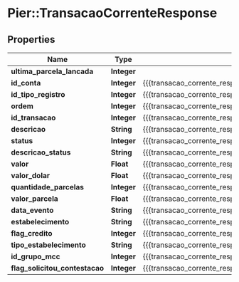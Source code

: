# Pier::TransacaoCorrenteResponse

## Properties
Name | Type | Description | Notes
------------ | ------------- | ------------- | -------------
**ultima_parcela_lancada** | **Integer** |  | [optional] 
**id_conta** | **Integer** | {{{transacao_corrente_response_id_conta_value}}} | [optional] 
**id_tipo_registro** | **Integer** | {{{transacao_corrente_response_id_tipo_registro_value}}} | [optional] 
**ordem** | **Integer** | {{{transacao_corrente_response_ordem_value}}} | [optional] 
**id_transacao** | **Integer** | {{{transacao_corrente_response_id_transacao_value}}} | [optional] 
**descricao** | **String** | {{{transacao_corrente_response_descricao_value}}} | [optional] 
**status** | **Integer** | {{{transacao_corrente_response_status_value}}} | [optional] 
**descricao_status** | **String** | {{{transacao_corrente_response_descricao_status_value}}} | [optional] 
**valor** | **Float** | {{{transacao_corrente_response_valor_value}}} | [optional] 
**valor_dolar** | **Float** | {{{transacao_corrente_response_valor_dolar_value}}} | [optional] 
**quantidade_parcelas** | **Integer** | {{{transacao_corrente_response_quantidade_parcelas_value}}} | [optional] 
**valor_parcela** | **Float** | {{{transacao_corrente_response_valor_parcela_value}}} | [optional] 
**data_evento** | **String** | {{{transacao_corrente_response_data_evento_value}}} | [optional] 
**estabelecimento** | **String** | {{{transacao_corrente_response_estabelecimento_value}}} | [optional] 
**flag_credito** | **Integer** | {{{transacao_corrente_response_flag_credito_value}}} | [optional] 
**tipo_estabelecimento** | **String** | {{{transacao_corrente_response_tipo_estabelecimento_value}}} | [optional] 
**id_grupo_mcc** | **Integer** | {{{transacao_corrente_response_id_grupo_m_c_c_value}}} | [optional] 
**flag_solicitou_contestacao** | **Integer** | {{{transacao_corrente_response_flag_solicitou_contestacao_value}}} | [optional] 



